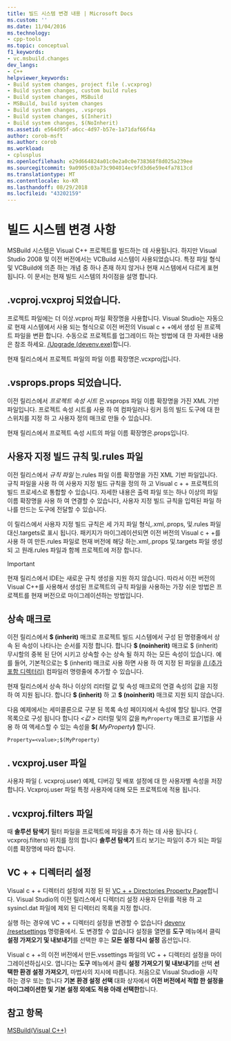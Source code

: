 ```yaml
---
title: 빌드 시스템 변경 내용 | Microsoft Docs
ms.custom: ''
ms.date: 11/04/2016
ms.technology:
- cpp-tools
ms.topic: conceptual
f1_keywords:
- vc.msbuild.changes
dev_langs:
- C++
helpviewer_keywords:
- Build system changes, project file (.vcxprog)
- Build system changes, custom build rules
- Build system changes, MSBuild
- MSBuild, build system changes
- Build system changes, .vsprops
- Build system changes, $(Inherit)
- Build system changes, $(NoInherit)
ms.assetid: e564d95f-a6cc-4d97-b57e-1a71daf66f4a
author: corob-msft
ms.author: corob
ms.workload:
- cplusplus
ms.openlocfilehash: e29d664824a01c0e2a0c0e738368f8d025a239ee
ms.sourcegitcommit: 9a0905c03a73c904014ec9fd3d6e59e4fa7813cd
ms.translationtype: MT
ms.contentlocale: ko-KR
ms.lasthandoff: 08/29/2018
ms.locfileid: "43202159"
---
```

# <a name="build-system-changes"></a>빌드 시스템 변경 사항
MSBuild 시스템은 Visual C++ 프로젝트를 빌드하는 데 사용됩니다. 하지만 Visual Studio 2008 및 이전 버전에서는 VCBuild 시스템이 사용되었습니다. 특정 파일 형식 및 VCBuild에 의존 하는 개념 중 하나 존재 하지 않거나 현재 시스템에서 다르게 표현 됩니다. 이 문서는 현재 빌드 시스템의 차이점을 설명 합니다.  
  
## <a name="vcproj-is-now-vcxproj"></a>.vcproj.vcxproj 되었습니다.  
 프로젝트 파일에는 더 이상.vcproj 파일 확장명을 사용합니다. Visual Studio는 자동으로 현재 시스템에서 사용 되는 형식으로 이전 버전의 Visual c + +에서 생성 된 프로젝트 파일을 변환 합니다. 수동으로 프로젝트를 업그레이드 하는 방법에 대 한 자세한 내용은 참조 하세요. [/Upgrade (devenv.exe)](/visualstudio/ide/reference/upgrade-devenv-exe)합니다.  
  
 현재 릴리스에서 프로젝트 파일의 파일 이름 확장명은.vcxproj입니다.  
  
## <a name="vsprops-is-now-props"></a>.vsprops.props 되었습니다.  
 이전 릴리스에서 *프로젝트 속성 시트* 은.vsprops 파일 이름 확장명을 가진 XML 기반 파일입니다. 프로젝트 속성 시트를 사용 하 여 컴파일러나 링커 등의 빌드 도구에 대 한 스위치를 지정 하 고 사용자 정의 매크로 만들 수 있습니다.  
  
 현재 릴리스에서 프로젝트 속성 시트의 파일 이름 확장명은.props입니다.  
  
## <a name="custom-build-rules-and-rules-files"></a>사용자 지정 빌드 규칙 및.rules 파일  
 이전 릴리스에서 *규칙 파일* 는.rules 파일 이름 확장명을 가진 XML 기반 파일입니다. 규칙 파일을 사용 하 여 사용자 지정 빌드 규칙을 정의 하 고 Visual c + + 프로젝트의 빌드 프로세스로 통합할 수 있습니다. 자세한 내용은 출력 파일 또는 하나 이상의 파일 이름 확장명을 사용 하 여 연결할 수 있습니다, 사용자 지정 빌드 규칙을 입력된 파일 하나를 만드는 도구에 전달할 수 있습니다.  
  
 이 릴리스에서 사용자 지정 빌드 규칙은 세 가지 파일 형식,.xml,.props, 및.rules 파일 대신.targets로 표시 됩니다. 패키지가 마이그레이션되면 이전 버전의 Visual c + +를 사용 하 여 만든.rules 파일로 현재 버전에 해당 하는.xml,.props 및.targets 파일 생성 되 고 원래.rules 파일과 함께 프로젝트에 저장 합니다.  
  
> [!IMPORTANT]
>  현재 릴리스에서 IDE는 새로운 규칙 생성을 지원 하지 않습니다. 따라서 이전 버전의 Visual C++를 사용해서 생성된 프로젝트의 규칙 파일을 사용하는 가장 쉬운 방법은 프로젝트를 현재 버전으로 마이그레이션하는 방법입니다.  
  
## <a name="inheritance-macros"></a>상속 매크로  
 이전 릴리스에서 **$ (inherit)** 매크로 프로젝트 빌드 시스템에서 구성 된 명령줄에서 상속 된 속성이 나타나는 순서를 지정 합니다. 합니다 **$ (noinherit)** 매크로 $ (inherit) 무시할의 중복 된 단어 시키고 상속할 수는 상속 될 하지 하는 모든 속성이 있습니다. 예를 들어, 기본적으로는 $ (inherit) 매크로 사용 하면 사용 하 여 지정 된 파일을 [/I (추가 포함 디렉터리)](../build/reference/i-additional-include-directories.md) 컴파일러 명령줄에 추가할 수 있습니다.  
  
 현재 릴리스에서 상속 하나 이상의 리터럴 값 및 속성 매크로의 연결 속성의 값을 지정 하 여 지원 됩니다. 합니다 **$ (inherit)** 하 고 **$ (noinherit)** 매크로 지원 되지 않습니다.  
  
 다음 예제에서는 세미콜론으로 구분 된 목록 속성 페이지에서 속성에 할당 됩니다. 연결 목록으로 구성 됩니다 합니다  *\<값 >* 리터럴 및의 값을 `MyProperty` 매크로 표기법을 사용 하 여 액세스할 수 있는 속성을 **$(**  <em>MyProperty</em>**)** 합니다.  
  
```  
Property=<value>;$(MyProperty)  
```  
  
## <a name="vcxprojuser-files"></a>. vcxproj.user 파일  
 사용자 파일 (. vcxproj.user) 예제, 디버깅 및 배포 설정에 대 한 사용자별 속성을 저장 합니다. Vcxproj.user 파일 특정 사용자에 대해 모든 프로젝트에 적용 됩니다.  
  
## <a name="vcxprojfilters-file"></a>. vcxproj.filters 파일  
 때 **솔루션 탐색기** 필터 파일을 프로젝트에 파일을 추가 하는 데 사용 됩니다 (. vcxproj.filters) 위치를 정의 합니다 **솔루션 탐색기** 트리 보기는 파일이 추가 되는 파일 이름 확장명에 따라 합니다.  
  
## <a name="vc-directories-settings"></a>VC + + 디렉터리 설정  
 Visual c + + 디렉터리 설정에 지정 된 된 [VC + + Directories Property Page](../ide/vcpp-directories-property-page.md)합니다. Visual Studio의 이전 릴리스에서 디렉터리 설정 사용자 단위를 적용 하 고 sysincl.dat 파일에 제외 된 디렉터리 목록을 지정 합니다.  
  
 실행 하는 경우에 VC + + 디렉터리 설정을 변경할 수 없습니다 [devenv /resetsettings](/visualstudio/ide/reference/resetsettings-devenv-exe) 명령줄에서. 도 변경할 수 없습니다 설정을 열면를 **도구** 메뉴에서 클릭 **설정 가져오기 및 내보내기**를 선택한 후는 **모든 설정 다시 설정** 옵션입니다.  
  
 Visual c + +의 이전 버전에서 만든.vssettings 파일의 VC + + 디렉터리 설정을 마이그레이션하십시오. 엽니다는 **도구** 메뉴에서 클릭 **설정 가져오기 및 내보내기**를 선택 **선택한 환경 설정 가져오기**, 마법사의 지시에 따릅니다. 처음으로 Visual Studio을 시작 하는 경우 또는 합니다 **기본 환경 설정 선택** 대화 상자에서 **이전 버전에서 적합 한 설정을 마이그레이션한 및 기본 설정 외에도 적용 아래 선택한**합니다.  
  
## <a name="see-also"></a>참고 항목  
 [MSBuild(Visual C++)](../build/msbuild-visual-cpp.md)